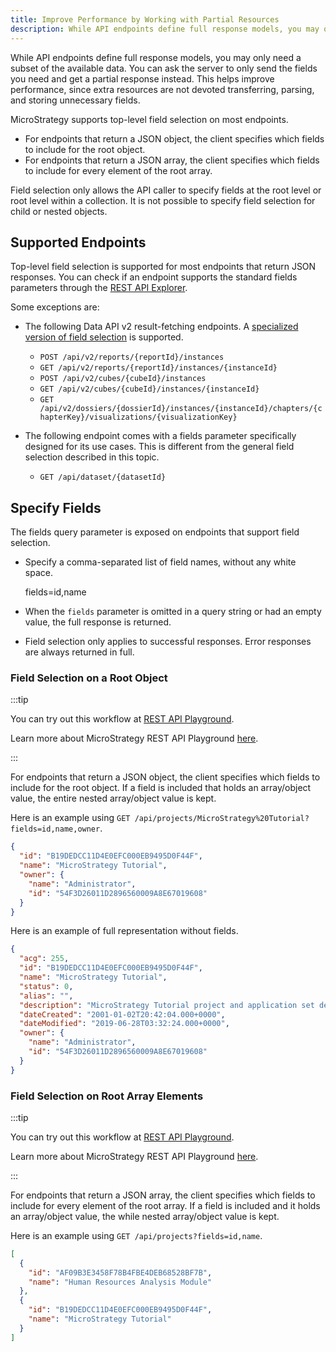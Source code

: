 ```yaml
---
title: Improve Performance by Working with Partial Resources
description: While API endpoints define full response models, you may only need a subset of the available data. You can ask the server to only send the fields you need and get a partial response instead. This helps improve performance, since extra resources are not devoted transferring, parsing, and storing unnecessary fields.
---
```


While API endpoints define full response models, you may only need a subset of the available data. You can ask the server to only send the fields you need and get a partial response instead. This helps improve performance, since extra resources are not devoted transferring, parsing, and storing unnecessary fields.

MicroStrategy supports top-level field selection on most endpoints.

- For endpoints that return a JSON object, the client specifies which fields to include for the root object.
- For endpoints that return a JSON array, the client specifies which fields to include for every element of the root array.

Field selection only allows the API caller to specify fields at the root level or root level within a collection. It is not possible to specify field selection for child or nested objects.

## Supported Endpoints

Top-level field selection is supported for most endpoints that return JSON responses. You can check if an endpoint supports the standard fields parameters through the [REST API Explorer](https://demo.microstrategy.com/MicroStrategyLibrary/api-docs/index.html).

Some exceptions are:

- The following Data API v2 result-fetching endpoints. A [specialized version of field selection](./field-selection-for-data-api-v2-result-fetching-endpoints.md) is supported.

  - `POST /api/v2/reports/{reportId}/instances`
  - `GET /api/v2/reports/{reportId}/instances/{instanceId}`
  - `POST /api/v2/cubes/{cubeId}/instances`
  - `GET /api/v2/cubes/{cubeId}/instances/{instanceId}`
  - `GET /api/v2/dossiers/{dossierId}/instances/{instanceId}/chapters/{chapterKey}/visualizations/{visualizationKey}`

- The following endpoint comes with a fields parameter specifically designed for its use cases. This is different from the general field selection described in this topic.

  - `GET /api/dataset/{datasetId}`

## Specify Fields

The fields query parameter is exposed on endpoints that support field selection.

- Specify a comma-separated list of field names, without any white space.

  fields=id,name

- When the `fields` parameter is omitted in a query string or had an empty value, the full response is returned.

- Field selection only applies to successful responses. Error responses are always returned in full.

### Field Selection on a Root Object

:::tip

You can try out this workflow at [REST API Playground](https://www.postman.com/microstrategysdk/workspace/microstrategy-rest-api/folder/16131298-6ea58912-5546-4576-a94b-01db9437118d?ctx=documentation).

Learn more about MicroStrategy REST API Playground [here](/docs/getting-started/playground.md).

:::

For endpoints that return a JSON object, the client specifies which fields to include for the root object. If a field is included that holds an array/object value, the entire nested array/object value is kept.

Here is an example using `GET /api/projects/MicroStrategy%20Tutorial?fields=id,name,owner`.

```json
{
  "id": "B19DEDCC11D4E0EFC000EB9495D0F44F",
  "name": "MicroStrategy Tutorial",
  "owner": {
    "name": "Administrator",
    "id": "54F3D26011D2896560009A8E67019608"
  }
}
```

Here is an example of full representation without fields.

```json
{
  "acg": 255,
  "id": "B19DEDCC11D4E0EFC000EB9495D0F44F",
  "name": "MicroStrategy Tutorial",
  "status": 0,
  "alias": "",
  "description": "MicroStrategy Tutorial project and application set designed to illustrate the platform's rich functionality. The theme is an Electronics, Books, Movies and Music store. Employees, Inventory, Finance, Product Sales and Suppliers are analyzed.",
  "dateCreated": "2001-01-02T20:42:04.000+0000",
  "dateModified": "2019-06-28T03:32:24.000+0000",
  "owner": {
    "name": "Administrator",
    "id": "54F3D26011D2896560009A8E67019608"
  }
}
```

### Field Selection on Root Array Elements

:::tip

You can try out this workflow at [REST API Playground](https://www.postman.com/microstrategysdk/workspace/microstrategy-rest-api/folder/16131298-2f86322d-d0b2-4005-881e-f8b878c83680?ctx=documentation).

Learn more about MicroStrategy REST API Playground [here](/docs/getting-started/playground.md).

:::

For endpoints that return a JSON array, the client specifies which fields to include for every element of the root array. If a field is included and it holds an array/object value, the while nested array/object value is kept.

Here is an example using `GET /api/projects?fields=id,name`.

```json
[
  {
    "id": "AF09B3E3458F78B4FBE4DEB68528BF7B",
    "name": "Human Resources Analysis Module"
  },
  {
    "id": "B19DEDCC11D4E0EFC000EB9495D0F44F",
    "name": "MicroStrategy Tutorial"
  }
]
```
